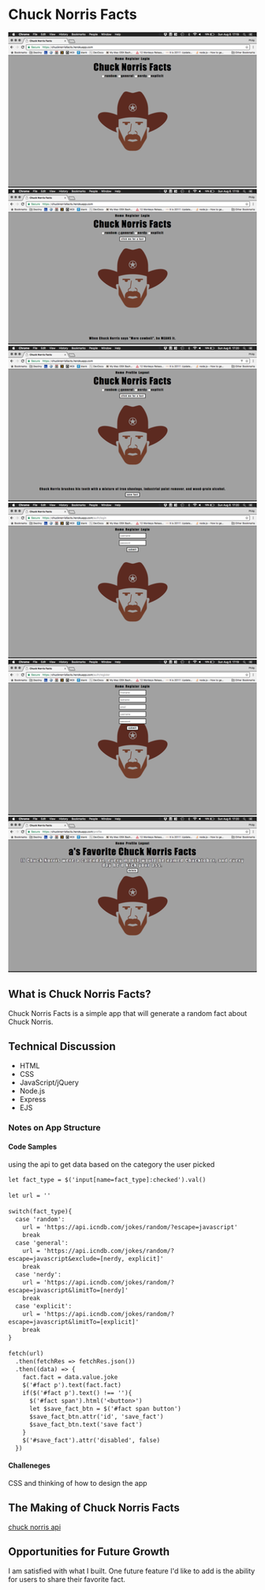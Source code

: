 # Chuck Norris Facts

![homescreen](assets/homescreen.png)
![homescreen with fact](assets/homescreen_with_fact.png)
![homescreen with fact while user logged in](assets/homescreen_with_fact_while_user_logged_in.png)
![login](assets/login.png)
![register](assets/register.png)
![user profile](assets/user_profile.png)

## What is Chuck Norris Facts?

Chuck Norris Facts is a simple app that will generate a random fact about Chuck Norris.

## Technical Discussion

* HTML
* CSS
* JavaScript/jQuery
* Node.js
* Express
* EJS

### Notes on App Structure

#### Code Samples

using the api to get data based on the category the user picked

```
let fact_type = $('input[name=fact_type]:checked').val()

let url = ''

switch(fact_type){
  case 'random':
    url = 'https://api.icndb.com/jokes/random/?escape=javascript'
    break
  case 'general':
    url = 'https://api.icndb.com/jokes/random/?escape=javascript&exclude=[nerdy, explicit]'
    break
  case 'nerdy':
    url = 'https://api.icndb.com/jokes/random/?escape=javascript&limitTo=[nerdy]'
    break
  case 'explicit':
    url = 'https://api.icndb.com/jokes/random/?escape=javascript&limitTo=[explicit]'
    break
}

fetch(url)
  .then(fetchRes => fetchRes.json())
  .then((data) => {
    fact.fact = data.value.joke
    $('#fact p').text(fact.fact)
    if($('#fact p').text() !== ''){
      $('#fact span').html('<button>')
      let $save_fact_btn = $('#fact span button')
      $save_fact_btn.attr('id', 'save_fact')
      $save_fact_btn.text('save fact')
    }
    $('#save_fact').attr('disabled', false)
  })
```
#### Challeneges
CSS and thinking of how to design the app

## The Making of Chuck Norris Facts
[chuck norris api](http://www.icndb.com/api/)

## Opportunities for Future Growth

I am satisfied with what I built. One future feature I'd like to add is the ability for users to share their favorite fact.